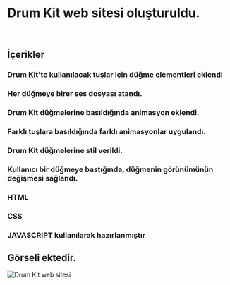 #  Drum Kit web sitesi oluşturuldu.

</br>

## İçerikler
### Drum Kit'te kullanılacak tuşlar için düğme elementleri eklendi
### Her düğmeye birer ses dosyası atandı.
### Drum Kit düğmelerine basıldığında animasyon eklendi.
### Farklı tuşlara basıldığında farklı animasyonlar uygulandı.
### Drum Kit düğmelerine stil verildi.
### Kullanıcı bir düğmeye bastığında, düğmenin görünümünün değişmesi sağlandı.
### HTML
### CSS
### JAVASCRIPT kullanılarak hazırlanmıştır

## Görseli ektedir.
![Drum Kit web sitesi](https://github.com/user-attachments/assets/50a1b607-9bdc-4b12-8dd4-b1e62b7c75ae)
